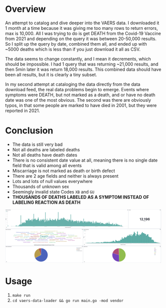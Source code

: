 # Overview
An attempt to catalog and dive deeper into the VAERS data. I downloaded it 1 month at a time because 
it was giving me too many rows to return errors, max is 10,000. All I was trying to do is get DEATH from the 
Covid-19 Vaccine from 2021 and depending on the query it was between 20-50,000 results. So I split up the query 
by date, combined them all, and ended up with ~5000 deaths which is less than if you just download it all as CSV. 

The data seems to change constantly, and I mean it decrements, which should be impossible. I had 1 query that was 
returning ~21,000 results, and then 5min later it was return 18,000 results. This combined data should have been 
all results, but it is clearly a tiny subset. 

In my second attempt at cataloging the data directly from the data download feed, the real data problems begin to emerge.
Events where symptoms were DEATH, but not marked as a death, and or have no death date was one of the most obvious.
The second was there are obviously typos, in that some people are marked to have died in 2001, but they were reported 
in 2021. 

# Conclusion
  * The data is still very bad
  * Not all deaths are labeled deaths
  * Not all deaths have death dates
  * There is no consistent date value at all, meaning there is no single date field that is valid among all events
  * Miscarriage is not marked as death or birth defect 
  * There are 2 age fields and neither is always present 
  * Lots and lots of null values everywhere 
  * Thousands of unknown sex 
  * Seemingly invalid state Codes `XB` and `GU` 
  * **THOUSANDS OF DEATHS LABELED AS A SYMPTOM INSTEAD OF LABELING REACTION AS DEATH**
  
![visualization](dashboard.png "Title")


# Usage

  1. ```make run```
  1. ```cd vaers-data-loader && go run main.go -mod vendor```